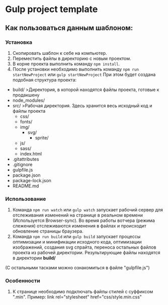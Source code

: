 # Gulp project template

## Как пользоваться данным шаблоном:

### Установка
1. Скопировать шаблон к себе на компьютер.
2. Переместить файлы в директорию с новым проектом.
3. В корне проекта выполнить команду `npm install`.
4. После установки необходимо выполнить команду `npm run startNewProject` или `gulp startNewProject`
При этом будет создана подобная структура проекта:
- build/    >Директория, в которой находятся файлы проекта, готовые к продакшену
- node_modules/
- src/  >Рабочая директория. Здесь хранится весь исходный код и файлы проекта
    - css/
    - fonts/
    - img/
        - svg/
            - sprite/
    - js/
    - sass/
    - index.html
- .gitattributes
- .gitignore
- gulpfile.js
- package.json
- package-lock.json
- README.md
  
### Использование
1. Команда `npm run watch` или `gulp watch` запускает рабочий сервер для отслеживания изменений на странице в реальном времени (Используется Browser-sync).
Во время работы вотчера (режима слежения) отслеживаются изменения в файлах и происходит обновление страницы браузера.
2. Команда `npm run build` или `gulp build` запускает процессы оптимизации и минификации исходного кода, оптимизации изображений, создания svg спрайта, переноса остальных файлов проекта из рабочей директории.
Результирующие файлы находятся в директории **build/**

(С остальными тасками можно ознакомиться в файле "gulpfile.js")

### Особенности
1. К странице необходимо подключать файлы стилей с суффиксом ".min". Пример: 
    link rel="stylesheet" href="css/style.min.css"